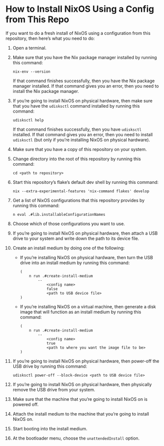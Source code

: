 <!--
SPDX-License-Identifier: CC0-1.0
SPDX-FileCopyrightText: 2025 Jason Yundt <jason@jasonyundt.email>
-->

# How to Install NixOS Using a Config from This Repo

If you want to do a fresh install of NixOS using a configuration from
this repository, then here’s what you need to do:

1. Open a terminal.

1. Make sure that you have the Nix package manager installed by running
this command:

    ```nushell
    nix-env --version
    ```

    If that command finishes successfully, then you have the Nix package
    manager installed. If that command gives you an error, then you need
    to install the Nix package manager.

1. If you’re going to install NixOS on physical hardware, then make sure
that you have the `udisksctl` command installed by running this command:

    ```nushell
    udisksctl help
    ```

    If that command finishes successfully, then you have `udisksctl`
    installed. If that command gives you an error, then you need to
    install `udisksctl` (but only if you’re installing NixOS on physical
    hardware).

1. Make sure that you have a copy of this repository on your system.

1. Change directory into the root of this repository by running this
command:

    ```nushell
    cd <path to repository>
    ```

1. Start this repository’s flake’s default dev shell by running this
command:

    ```nushell
    nix --extra-experimental-features 'nix-command flakes' develop
    ```

1. Get a list of NixOS configurations that this repository provides by
running this command:

    ```nushell
    n eval .#lib.installableConfigurationNames
    ```

1. Choose which of those configurations you want to use.

1. If you’re going to install NixOS on physical hardware, then attach a
USB drive to your system and write down the path to its device file.

1. Create an install medium by doing one of the following:

    - If you’re installing NixOS on physical hardware, then turn the USB
    drive into an install medium by running this command:

        ```nushell
        (
            n run .#create-install-medium
                --
                    <config name>
                    false
                    <path to USB device file>
        )
        ```

    - If you’re installing NixOS on a virtual machine, then generate a
    disk image that will function as an install medium by running this
    command:

        ```nushell
        (
            n run .#create-install-medium
                --
                    <config name>
                    true
                    <path to where you want the image file to be>
        )
        ```

1. If you’re going to install NixOS on physical hardware, then power-off
the USB drive by running this command:

    ```nushell
    udisksctl power-off --block-device <path to USB device file>
    ```

1. If you’re going to install NixOS on physical hardware, then
physically remove the USB drive from your system.

1. Make sure that the machine that you’re going to install NixOS on is
powered off.

1. Attach the install medium to the machine that you’re going to install
NixOS on.

1. Start booting into the install medium.

1. At the bootloader menu, choose the `unattendedInstall` option.
